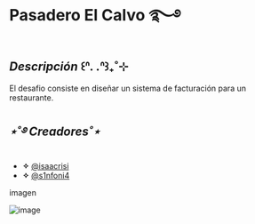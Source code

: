  # **Pasadero El Calvo** ࿐࿔ 

## _Descripción_  ꒰ᐢ. .ᐢ꒱₊˚⊹

El desafio consiste en diseñar un sistema de facturación para un restaurante.

## _⋆˚࿔ Creadores˚⋆_

- **✧** [@isaacrisi](https://github.com/isaacrisi)
- **✧** [@s1nfoni4](https://github.com/s1nfoni4)


imagen 

![image](https://github.com/user-attachments/assets/789cf6b2-ff62-496a-8f6d-af304883481e)
